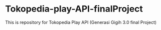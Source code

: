 # Tokopedia-play-API-finalProject
This is repository for Tokopedia Play API (Generasi Gigih 3.0 final Project)
